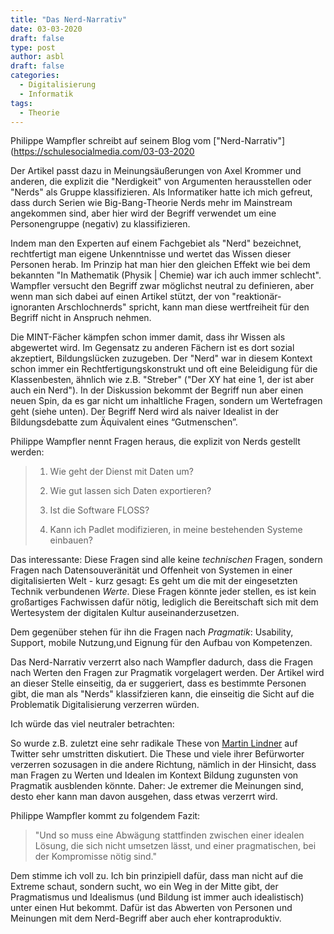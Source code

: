 ```yaml
---
title: "Das Nerd-Narrativ"
date: 03-03-2020
draft: false
type: post
author: asbl
draft: false
categories:
  - Digitalisierung
  - Informatik
tags:
  - Theorie
---
```


Philippe Wampfler schreibt auf seinem Blog vom ["Nerd-Narrativ"](https://schulesocialmedia.com/03-03-2020

Der Artikel passt dazu in Meinungsäußerungen von Axel Krommer und anderen, die explizit die "Nerdigkeit" von Argumenten herausstellen oder "Nerds" als Gruppe klassifizieren. Als Informatiker hatte ich mich gefreut, dass durch Serien wie Big-Bang-Theorie Nerds mehr im Mainstream angekommen sind, aber hier wird der Begriff verwendet um eine Personengruppe (negativ) zu klassifizieren. 

Indem man den Experten auf einem Fachgebiet als "Nerd" bezeichnet, rechtfertigt man eigene Unkenntnisse und wertet das Wissen dieser Personen herab. Im Prinzip hat man hier den gleichen Effekt wie bei dem bekannten "In Mathematik (Physik | Chemie) war ich auch immer schlecht". Wampfler versucht den Begriff zwar möglichst neutral zu definieren, aber wenn man sich dabei auf einen Artikel stützt, der von "reaktionär-ignoranten Arschlochnerds" spricht, kann man diese wertfreiheit für den Begriff nicht in Anspruch nehmen. 

Die MINT-Fächer kämpfen schon immer damit, dass ihr Wissen als abgewertet wird. Im Gegensatz zu anderen Fächern ist es dort sozial akzeptiert, Bildungslücken zuzugeben. Der "Nerd" war in diesem Kontext schon immer ein Rechtfertigungskonstrukt und oft eine Beleidigung für die Klassenbesten, ähnlich wie z.B. "Streber" ("Der XY hat eine 1, der ist aber auch ein Nerd"). In der Diskussion bekommt der Begriff nun aber einen neuen Spin, da es gar nicht um inhaltliche Fragen, sondern um Wertefragen geht (siehe unten). Der Begriff Nerd wird als naiver Idealist in der Bildungsdebatte zum Äquivalent eines “Gutmenschen”. 

Philippe Wampfler nennt Fragen heraus, die explizit von Nerds gestellt werden:

> 1. Wie geht der Dienst mit Daten um?
>    
> 2. Wie gut lassen sich Daten exportieren?
>    
> 3. Ist die Software FLOSS?
>    
> 4. Kann ich Padlet modifizieren, in meine bestehenden Systeme einbauen?
>

Das interessante: Diese Fragen sind alle keine *technischen* Fragen, sondern Fragen nach Datensouveränität und Offenheit von Systemen in einer digitalisierten Welt - kurz gesagt: Es geht um die mit der eingesetzten Technik verbundenen *Werte*. Diese Fragen könnte jeder stellen, es ist kein großartiges Fachwissen dafür nötig, lediglich die Bereitschaft sich mit dem Wertesystem der digitalen Kultur auseinanderzusetzen.

Dem gegenüber stehen für ihn die Fragen nach *Pragmatik*: Usability, Support, mobile Nutzung,und Eignung für den Aufbau von Kompetenzen.

Das Nerd-Narrativ verzerrt also nach Wampfler dadurch, dass die Fragen nach Werten den Fragen zur Pragmatik vorgelagert werden. Der Artikel wird an dieser Stelle einseitig, da er suggeriert, dass es bestimmte Personen gibt, die man als "Nerds" klassifzieren kann, die einseitig die Sicht auf die Problematik Digitalisierung verzerren würden. 

Ich würde das viel neutraler betrachten:

So wurde z.B. zuletzt eine sehr radikale These von [Martin Lindner](https://twitter.com/eBildungslabor/status/1230573979481595904) auf Twitter sehr umstritten diskutiert. Die These und viele ihrer Befürworter verzerren sozusagen in die andere Richtung, nämlich in der Hinsicht, dass man Fragen zu Werten und Idealen im Kontext Bildung zugunsten von Pragmatik ausblenden könnte. Daher: Je extremer die Meinungen sind, desto eher kann man davon ausgehen, dass etwas verzerrt wird. 

Philippe Wampfler kommt zu folgendem Fazit:

> "Und so muss eine Abwägung stattfinden zwischen einer idealen Lösung, die sich nicht umsetzen lässt, und einer pragmatischen, bei der Kompromisse nötig sind." 

Dem stimme ich voll zu. Ich bin prinzipiell dafür, dass man nicht auf die Extreme schaut, sondern sucht, wo ein Weg in der Mitte gibt, der Pragmatismus und Idealismus (und Bildung ist immer auch idealistisch) unter einen Hut bekommt. Dafür ist das Abwerten von Personen und Meinungen mit dem Nerd-Begriff aber auch eher kontraproduktiv.


